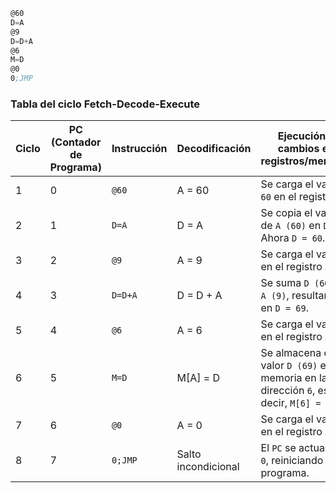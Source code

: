 ``` asm
@60 
D=A 
@9 
D=D+A 
@6 
M=D 
@0 
0;JMP 
```



### **Tabla del ciclo Fetch-Decode-Execute**  

| Ciclo | PC (Contador de Programa) | Instrucción | Decodificación | Ejecución y cambios en registros/memoria |
|-------|---------------------------|-------------|---------------|--------------------------------------|
| 1     | 0                         | `@60`       | A = 60       | Se carga el valor `60` en el registro `A`. |
| 2     | 1                         | `D=A`       | D = A        | Se copia el valor de `A (60)` en `D`. Ahora `D = 60`. |
| 3     | 2                         | `@9`        | A = 9        | Se carga el valor `9` en el registro `A`. |
| 4     | 3                         | `D=D+A`     | D = D + A    | Se suma `D (60) + A (9)`, resultando en `D = 69`. |
| 5     | 4                         | `@6`        | A = 6        | Se carga el valor `6` en el registro `A`. |
| 6     | 5                         | `M=D`       | M[A] = D     | Se almacena el valor `D (69)` en la memoria en la dirección `6`, es decir, `M[6] = 69`. |
| 7     | 6                         | `@0`        | A = 0        | Se carga el valor `0` en el registro `A`. |
| 8     | 7                         | `0;JMP`     | Salto incondicional | El `PC` se actualiza a `0`, reiniciando el programa. |

